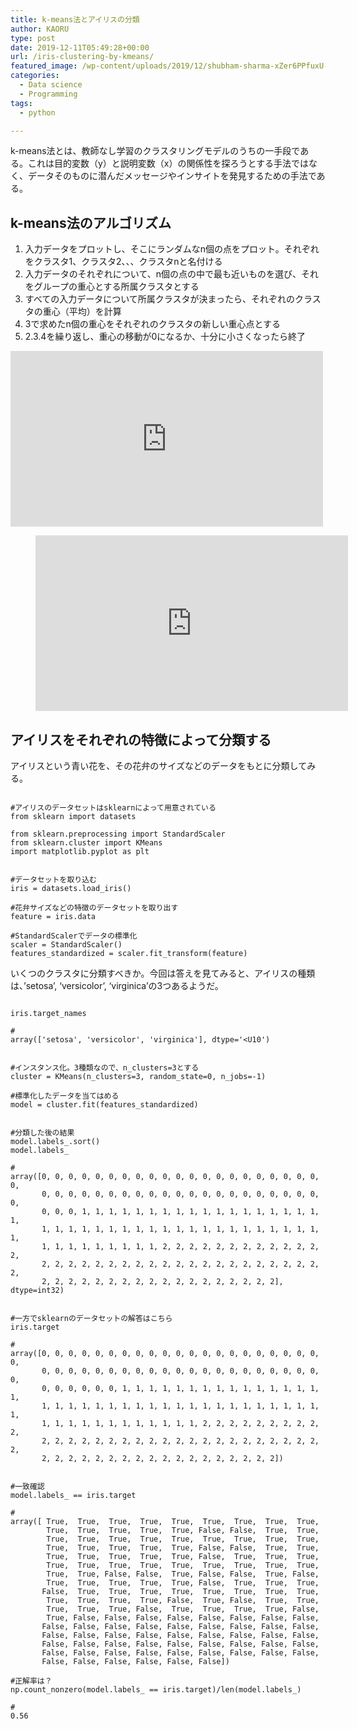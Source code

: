 ```yaml
---
title: k-means法とアイリスの分類
author: KAORU
type: post
date: 2019-12-11T05:49:28+00:00
url: /iris-clustering-by-kmeans/
featured_image: /wp-content/uploads/2019/12/shubham-sharma-xZer6PPfuxU-unsplash-scaled.jpg
categories:
  - Data science
  - Programming
tags:
  - python

---
```

k-means法とは、教師なし学習のクラスタリングモデルのうちの一手段である。これは目的変数（y）と説明変数（x）の関係性を探ろうとする手法ではなく、データそのものに潜んだメッセージやインサイトを発見するための手法である。

## k-means法のアルゴリズム

  1. 入力データをプロットし、そこにランダムなn個の点をプロット。それぞれをクラスタ1、クラスタ2、、、クラスタnと名付ける
  2. 入力データのそれぞれについて、n個の点の中で最も近いものを選び、それをグループの重心とする所属クラスタとする
  3. すべての入力データについて所属クラスタが決まったら、それぞれのクラスタの重心（平均）を計算
  4. 3で求めたn個の重心をそれぞれのクラスタの新しい重心点とする
  5. 2.3.4を繰り返し、重心の移動が0になるか、十分に小さくなったら終了<figure class="wp-block-embed-youtube wp-block-embed is-type-video is-provider-youtube wp-embed-aspect-16-9 wp-has-aspect-ratio">

<div class="wp-block-embed__wrapper">
  <iframe title="アルゴリズムがデータを分ける様子を可視化した【K-means】【クラスタリング】" width="500" height="281" src="https://www.youtube.com/embed/4F80lCKzpEU?feature=oembed" frameborder="0" allow="accelerometer; autoplay; encrypted-media; gyroscope; picture-in-picture" allowfullscreen></iframe>
</div></figure> <figure class="wp-block-embed-youtube wp-block-embed is-type-video is-provider-youtube wp-embed-aspect-16-9 wp-has-aspect-ratio">

<div class="wp-block-embed__wrapper">
  <iframe title="Lecture 60 — The k Means Algorithm | Stanford University" width="500" height="281" src="https://www.youtube.com/embed/RD0nNK51Fp8?feature=oembed" frameborder="0" allow="accelerometer; autoplay; encrypted-media; gyroscope; picture-in-picture" allowfullscreen></iframe>
</div></figure> 

## アイリスをそれぞれの特徴によって分類する

アイリスという青い花を、その花弁のサイズなどのデータをもとに分類してみる。

<pre class="wp-block-code"><code>
#アイリスのデータセットはsklearnによって用意されている
from sklearn import datasets

from sklearn.preprocessing import StandardScaler
from sklearn.cluster import KMeans
import matplotlib.pyplot as plt</code></pre>

<pre class="wp-block-code"><code>
#データセットを取り込む
iris = datasets.load_iris()

#花弁サイズなどの特徴のデータセットを取り出す
feature = iris.data

#StandardScalerでデータの標準化
scaler = StandardScaler()
features_standardized = scaler.fit_transform(feature)</code></pre>

いくつのクラスタに分類すべきか。今回は答えを見てみると、アイリスの種類は、&#8217;setosa&#8217;, &#8216;versicolor&#8217;, &#8216;virginica&#8217;の3つあるようだ。

<pre class="wp-block-code"><code>
iris.target_names

#
array(&#91;'setosa', 'versicolor', 'virginica'], dtype='&lt;U10')</code></pre>

<pre class="wp-block-code"><code>
#インスタンス化。3種類なので、n_clusters=3とする
cluster = KMeans(n_clusters=3, random_state=0, n_jobs=-1)

#標準化したデータを当てはめる
model = cluster.fit(features_standardized)</code></pre>

<pre class="wp-block-code"><code>
#分類した後の結果
model.labels_.sort()
model.labels_

#
array(&#91;0, 0, 0, 0, 0, 0, 0, 0, 0, 0, 0, 0, 0, 0, 0, 0, 0, 0, 0, 0, 0, 0,
       0, 0, 0, 0, 0, 0, 0, 0, 0, 0, 0, 0, 0, 0, 0, 0, 0, 0, 0, 0, 0, 0,
       0, 0, 0, 1, 1, 1, 1, 1, 1, 1, 1, 1, 1, 1, 1, 1, 1, 1, 1, 1, 1, 1,
       1, 1, 1, 1, 1, 1, 1, 1, 1, 1, 1, 1, 1, 1, 1, 1, 1, 1, 1, 1, 1, 1,
       1, 1, 1, 1, 1, 1, 1, 1, 1, 2, 2, 2, 2, 2, 2, 2, 2, 2, 2, 2, 2, 2,
       2, 2, 2, 2, 2, 2, 2, 2, 2, 2, 2, 2, 2, 2, 2, 2, 2, 2, 2, 2, 2, 2,
       2, 2, 2, 2, 2, 2, 2, 2, 2, 2, 2, 2, 2, 2, 2, 2, 2, 2], dtype=int32)</code></pre>

<pre class="wp-block-code"><code>
#一方でsklearnのデータセットの解答はこちら
iris.target

#
array(&#91;0, 0, 0, 0, 0, 0, 0, 0, 0, 0, 0, 0, 0, 0, 0, 0, 0, 0, 0, 0, 0, 0,
       0, 0, 0, 0, 0, 0, 0, 0, 0, 0, 0, 0, 0, 0, 0, 0, 0, 0, 0, 0, 0, 0,
       0, 0, 0, 0, 0, 0, 1, 1, 1, 1, 1, 1, 1, 1, 1, 1, 1, 1, 1, 1, 1, 1,
       1, 1, 1, 1, 1, 1, 1, 1, 1, 1, 1, 1, 1, 1, 1, 1, 1, 1, 1, 1, 1, 1,
       1, 1, 1, 1, 1, 1, 1, 1, 1, 1, 1, 1, 2, 2, 2, 2, 2, 2, 2, 2, 2, 2,
       2, 2, 2, 2, 2, 2, 2, 2, 2, 2, 2, 2, 2, 2, 2, 2, 2, 2, 2, 2, 2, 2,
       2, 2, 2, 2, 2, 2, 2, 2, 2, 2, 2, 2, 2, 2, 2, 2, 2, 2])</code></pre>

<pre class="wp-block-code"><code>
#一致確認
model.labels_ == iris.target

#
array(&#91; True,  True,  True,  True,  True,  True,  True,  True,  True,
        True,  True,  True,  True,  True, False, False,  True,  True,
        True,  True,  True,  True,  True,  True,  True,  True,  True,
        True,  True,  True,  True,  True, False, False,  True,  True,
        True,  True,  True,  True,  True, False,  True,  True,  True,
        True,  True,  True,  True,  True,  True,  True,  True,  True,
        True,  True, False, False,  True, False, False,  True, False,
        True,  True,  True,  True,  True, False,  True,  True,  True,
       False,  True,  True,  True,  True,  True,  True,  True,  True,
        True,  True,  True,  True, False,  True, False,  True,  True,
        True,  True,  True, False,  True,  True,  True,  True, False,
        True, False, False, False, False, False, False, False, False,
       False, False, False, False, False, False, False, False, False,
       False, False, False, False, False, False, False, False, False,
       False, False, False, False, False, False, False, False, False,
       False, False, False, False, False, False, False, False, False,
       False, False, False, False, False, False])</code></pre>

<pre class="wp-block-code"><code>#正解率は？
np.count_nonzero(model.labels_ == iris.target)/len(model.labels_)

#
0.56</code></pre>